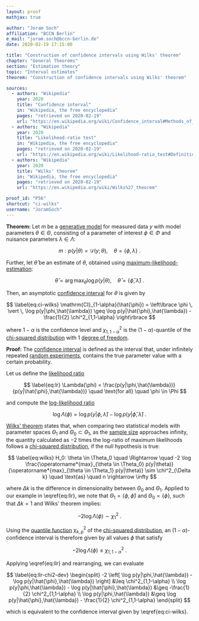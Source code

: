 ```yaml
---
layout: proof
mathjax: true

author: "Joram Soch"
affiliation: "BCCN Berlin"
e_mail: "joram.soch@bccn-berlin.de"
date: 2020-02-19 17:15:00

title: "Construction of confidence intervals using Wilks' theorem"
chapter: "General Theorems"
section: "Estimation theory"
topic: "Interval estimates"
theorem: "Construction of confidence intervals using Wilks' theorem"

sources:
  - authors: "Wikipedia"
    year: 2020
    title: "Confidence interval"
    in: "Wikipedia, the free encyclopedia"
    pages: "retrieved on 2020-02-19"
    url: "https://en.wikipedia.org/wiki/Confidence_interval#Methods_of_derivation"
  - authors: "Wikipedia"
    year: 2020
    title: "Likelihood-ratio test"
    in: "Wikipedia, the free encyclopedia"
    pages: "retrieved on 2020-02-19"
    url: "https://en.wikipedia.org/wiki/Likelihood-ratio_test#Definition"
  - authors: "Wikipedia"
    year: 2020
    title: "Wilks' theorem"
    in: "Wikipedia, the free encyclopedia"
    pages: "retrieved on 2020-02-19"
    url: "https://en.wikipedia.org/wiki/Wilks%27_theorem"

proof_id: "P56"
shortcut: "ci-wilks"
username: "JoramSoch"
---
```



**Theorem:** Let $m$ be a [generative model](/D/gm) for measured data $y$ with model parameters $\theta \in \Theta$, consisting of a parameter of interest $\phi \in \Phi$ and nuisance parameters $\lambda \in \Lambda$:

$$ \label{eq:mod-par}
m: p(y|\theta) = \mathcal{D}(y; \theta), \quad \theta = \left\lbrace \phi, \lambda \right\rbrace \; .
$$

Further, let $\hat{\theta}$ be an estimate of $\theta$, obtained using [maximum-likelihood-estimation](/D/mle):

$$ \label{eq:theta-mle}
\hat{\theta} = \operatorname*{arg\,max}_{\theta} \log p(y|\theta), \quad \hat{\theta} = \left\lbrace \hat{\phi}, \hat{\lambda} \right\rbrace \; .
$$

Then, an asymptotic [confidence interval](/D/ci) for $\theta$ is given by

$$ \label{eq:ci-wilks}
\mathrm{CI}_{1-\alpha}(\hat{\phi}) = \left\lbrace \phi \, \vert \, \log p(y|\phi,\hat{\lambda}) \geq \log p(y|\hat{\phi},\hat{\lambda}) - \frac{1}{2} \chi^2_{1,1-\alpha} \right\rbrace
$$

where $1-\alpha$ is the confidence level and $\chi^2_{1,1-\alpha}$ is the $(1-\alpha)$-quantile of the [chi-squared distribution](/D/chi2) with 1 [degree of freedom](/D/dof).


**Proof:** The [confidence interval](/D/ci) is defined as the interval that, under infinitely repeated [random experiments](/D/rexp), contains the true parameter value with a certain probability.

Let us define the [likelihood ratio](/D/lr)

$$ \label{eq:lr}
\Lambda(\phi) = \frac{p(y|\phi,\hat{\lambda})}{p(y|\hat{\phi},\hat{\lambda})} \quad \text{for all} \quad \phi \in \Phi
$$

and compute the [log-likelihood ratio](/D/llr)

$$ \label{eq:llr}
\log \Lambda(\phi) = \log p(y|\phi,\hat{\lambda}) - \log p(y|\hat{\phi},\hat{\lambda}) \; .
$$

[Wilks' theorem](/P/llr-wilks) states that, when comparing two statistical models with parameter spaces $\Theta_1$ and $\Theta_0 \subset \Theta_1$, as the [sample size](/D/samp-size) approaches infinity, the quantity calculated as $-2$ times the log-ratio of maximum likelihoods follows a [chi-squared distribution](/D/chi2), if the null hypothesis is true:

$$ \label{eq:wilks}
H_0: \theta \in \Theta_0 \quad \Rightarrow \quad -2 \log \frac{\operatorname*{max}_{\theta \in \Theta_0} p(y|\theta)}{\operatorname*{max}_{\theta \in \Theta_1} p(y|\theta)} \sim \chi^2_{\Delta k}  \quad \text{as} \quad n \rightarrow \infty
$$

where $\Delta k$ is the difference in dimensionality between $\Theta_0$ and $\Theta_1$. Applied to our example in \eqref{eq:llr}, we note that $\Theta_1 = \left\lbrace \phi, \hat{\phi} \right\rbrace$ and $\Theta_0 = \left\lbrace \phi \right\rbrace$, such that $\Delta k = 1$ and Wilks' theorem implies:

$$ \label{eq:llr-wilks}
-2 \log \Lambda(\phi) \sim  \chi^2_1 \; .
$$

Using the [quantile function](/D/qf) $\chi^2_{k,p}$ of the [chi-squared distribution](/D/chi2), an $(1-\alpha)$-confidence interval is therefore given by all values $\phi$ that satisfy

$$ \label{eq:llr-chi2}
-2 \log \Lambda(\phi) \leq \chi^2_{1,1-\alpha} \; .
$$

Applying \eqref{eq:llr} and rearranging, we can evaluate

$$ \label{eq:llr-chi2-dev}
\begin{split}
-2 \left[ \log p(y|\phi,\hat{\lambda}) - \log p(y|\hat{\phi},\hat{\lambda}) \right] &\leq \chi^2_{1,1-\alpha} \\
\log p(y|\phi,\hat{\lambda}) - \log p(y|\hat{\phi},\hat{\lambda}) &\geq -\frac{1}{2} \chi^2_{1,1-\alpha} \\
\log p(y|\phi,\hat{\lambda}) &\geq \log p(y|\hat{\phi},\hat{\lambda}) - \frac{1}{2} \chi^2_{1,1-\alpha}
\end{split}
$$

which is equivalent to the confidence interval given by \eqref{eq:ci-wilks}.